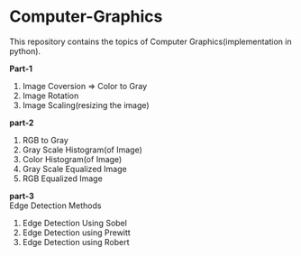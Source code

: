 # Computer-Graphics
This repository contains the topics of Computer Graphics(implementation in python).  
  
**Part-1**  
1. Image Coversion => Color to Gray  
2. Image Rotation  
3. Image Scaling(resizing the image)  
  
**part-2**  
1. RGB to Gray  
2. Gray Scale Histogram(of Image)  
3. Color Histogram(of Image)  
4. Gray Scale Equalized Image  
5. RGB Equalized Image  
  
**part-3**  
Edge Detection Methods  
1. Edge Detection Using Sobel  
2. Edge Detection using Prewitt  
3. Edge Detection using Robert  
